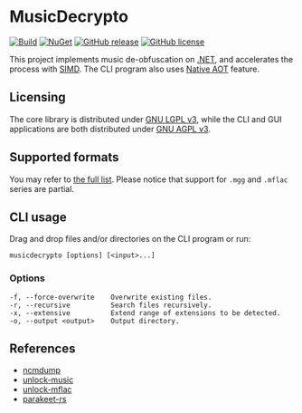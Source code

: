 # MusicDecrypto

[![Build](https://github.com/davidxuang/MusicDecrypto/actions/workflows/build.yaml/badge.svg)](https://github.com/davidxuang/MusicDecrypto/actions/workflows/build.yaml)
[![NuGet](https://badgen.net/nuget/v/MusicDecrypto.Library)](https://www.nuget.org/packages/MusicDecrypto.Library/)
[![GitHub release](https://img.shields.io/github/release/davidxuang/musicdecrypto.svg)](https://GitHub.com/davidxuang/musicdecrypto/releases/)
[![GitHub license](https://img.shields.io/github/license/davidxuang/musicdecrypto.svg)](https://github.com/davidxuang/musicdecrypto/blob/master/LICENSE)

This project implements music de-obfuscation on [.NET](https://dotnet.microsoft.com/), and accelerates the process with [SIMD](https://docs.microsoft.com/en-us/dotnet/standard/simd). The CLI program also uses [Native AOT](https://learn.microsoft.com/en-us/dotnet/core/deploying/native-aot/) feature.

## Licensing

The core library is distributed under [GNU LGPL v3](./MusicDecrypto.Library/LICENSE), while the CLI and GUI applications are both distributed under [GNU AGPL v3](./LICENSE).

## Supported formats

You may refer to [the full list](./MusicDecrypto.Library/DecryptoFactory.cs#L23). Please notice that support for `.mgg` and `.mflac` series are partial.

## CLI usage

Drag and drop files and/or directories on the CLI program or run:

`musicdecrypto [options] [<input>...]`

### Options

```
-f, --force-overwrite    Overwrite existing files.
-r, --recursive          Search files recursively.
-x, --extensive          Extend range of extensions to be detected.
-o, --output <output>    Output directory.
```

## References

- [ncmdump](https://github.com/anonymous5l/ncmdump)
- [unlock-music](https://git.unlock-music.dev/um/web)
- [unlock-mflac](https://github.com/zeroclear/unlock-mflac-20220931)
- [parakeet-rs](https://github.com/parakeet-rs/parakeet-crypto-rs)
